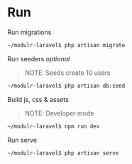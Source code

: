 # Run

Run migrations

```bash
~/modulr-laravel$ php artisan migrate
```

Run seeders _optional_

> NOTE: Seeds create 10 users

```bash
~/modulr-laravel$ php artisan db:seed
```

Build js, css & assets

> NOTE: Developer mode

```bash
~/modulr-laravel$ npm run dev
```

Run serve

```bash
~/modulr-laravel$ php artisan serve
```
